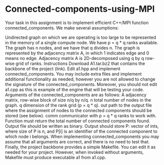 # Connected-components-using-MPI

Your task in this assignment is to implement efficient C++/MPI function connected_components. We make several assumptions:

Undirected graph on which we are operating is too large to be represented in the memory of a single compute node.
We have p = q * q ranks available.
The graph has n nodes, and we have that q divides n.
The graph is represented by the adjacency matrix A, in which 1 indicates edge and 0 means no edge.
Adjacency matrix A is 2D-decomposed using q by q row-wise grid of ranks.
Instructions
Download A1.tar.bz2 that contains the backbone of the project (link).
Edit a1.hpp and implement connected_components. You may include extra files and implement additional functionality as needed, however you are not allowed to change the signature of the connected_components. Moreover, you should not edit a1.cpp as this is example of the engine that will be testing your code. Arguments of the connected_components are as follows:
A adjacency matrix, row-wise block of size n/q by n/q.
n total number of nodes in the graph.
q dimension of the rank grid (p = q * q).
out path to the output file where the assignment of nodes to the connected components should be stored (see below).
comm communicator with p = q * q ranks to work with.
Function must return the total number of connected components found.
Output file should be written as binary. Output should store P: vector of ints, where size of P is n, and P[i] is an identifier of the connected component to which node i belongs.
When implementing connected_components you may assume that all arguments are correct, and there is no need to test that. Finally, the project backbone provides a simple Makefile. You can edit it as needed for your project. However, when invoked without arguments, Makefile must produce executable a1 from a1.cpp.
